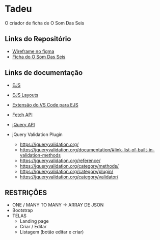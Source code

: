 # Tadeu
O criador de ficha de O Som Das Seis

## Links do Repositório
- [Wireframe no figma](https://www.figma.com/file/c1hoAExdDALvFZYbBjvWuT/Tadeu---Wireframe?node-id=0%3A1)
- [Ficha do O Som Das Seis](https://drive.google.com/file/d/1hPdeklvzXJe3Vy8kAPFZmQAi5ELmQADu/view)

## Links de documentação
- [EJS](https://ejs.co/)

- [EJS Layouts](https://www.npmjs.com/package/express-ejs-layouts)

- [Extensão do VS Code para EJS](https://marketplace.visualstudio.com/items?itemName=DigitalBrainstem.javascript-ejs-support)

- [Fetch API](https://developer.mozilla.org/en-US/docs/Web/API/Fetch_API/Using_Fetch)

- [jQuery API](https://api.jquery.com/)


- jQuery Validation Plugin
	- https://jqueryvalidation.org/
	- https://jqueryvalidation.org/documentation/#link-list-of-built-in-validation-methods
	- https://jqueryvalidation.org/reference/
	- https://jqueryvalidation.org/category/methods/
	- https://jqueryvalidation.org/category/plugin/
	- https://jqueryvalidation.org/category/validator/

## RESTRIÇÕES
- ONE / MANY TO MANY -> ARRAY DE JSON
- Bootstrap
- TELAS
	- Landing page
	- Criar / Editar
	- Listagem (botão editar e criar)
